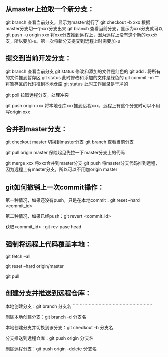 ## 从master上拉取一个新分支：
git branch 查看当前分支，显示为master就行了
git checkout -b xxx 根据master分支切一个xxx分支出来
git branch 查看当前分支，显示为xxx分支就可以
git push -u origin xxx 将xxx分支推到远程上，因为远程上没有这个新的xxx分支，所以要加-u。第一次将新分支提交到远程上时需要加-u

## 提交到当前开发分支：
git branch 查看当前分支
git status 修改和添加的文件是红色的
git add . 将所有的文件推到暂存区
git status 此时修改和添加的文件是绿色的
git commit -m “” 将暂存区的代码推到本地仓库
git status 此时工作目录是干净的

git poll 拉取远程分支，处理冲突

git push origin xxx 将本地仓库xxx推到远程xxx，远程上有这个分支时可以不用写origin xxx

## 合并到master分支：
git checkout master 切换到master分支
git branch 查看当前分支

git pull origin master 保险起见先拉一下master分支上的代码

git merge xxx 将xxx合并到master分支
git push 将master分支代码推到远程，因为远程上有master分支，所以可以不用加origin master

## git如何撤销上一次commit操作：

第一种情况，如果还没有push，只是在本地commit：git reset –hard <commit_id>

第二种情况，如果已经push：git revert <commit_id>

 获取<commit_id> :  git rev-pase head 

## 强制将远程上代码覆盖本地：

git fetch –all 

git reset –hard origin/master 

git pull

## 创建分支并推送到远程仓库：

本地创建分支：git branch 分支名`````````````````````````````````````````````````````````

删除本地创建分支：git branch -d 分支名

本地创建分支并切换到该分支：git checkout -b 分支名   

分支推送到远程仓库：git push origin 分支名

删除远程分支：git push origin –delete 分支名